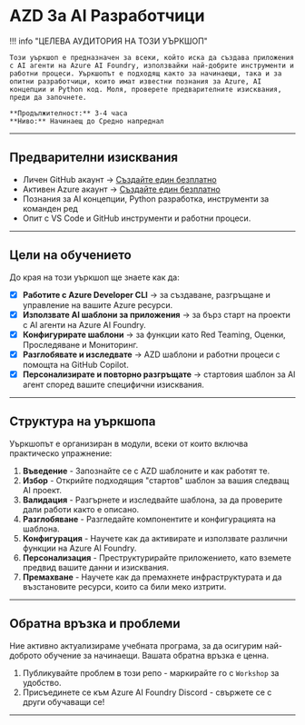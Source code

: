 <!--
CO_OP_TRANSLATOR_METADATA:
{
  "original_hash": "e3a6c07efed58baba33b43c69174aef8",
  "translation_date": "2025-09-25T02:19:00+00:00",
  "source_file": "workshop/docs/instructions/0-Introduction.md",
  "language_code": "bg"
}
-->
# AZD За AI Разработчици

!!! info "ЦЕЛЕВА АУДИТОРИЯ НА ТОЗИ УЪРКШОП"
   
    Този уъркшоп е предназначен за всеки, който иска да създава приложения с AI агенти на Azure AI Foundry, използвайки най-добрите инструменти и работни процеси. Уъркшопът е подходящ както за начинаещи, така и за опитни разработчици, които имат известни познания за Azure, AI концепции и Python код. Моля, проверете предварителните изисквания, преди да започнете.

    **Продължителност:** 3-4 часа  
    **Ниво:** Начинаещ до Средно напреднал  

---

## Предварителни изисквания

- Личен GitHub акаунт → [Създайте един безплатно](https://github.com/signup)
- Активен Azure акаунт → [Създайте един безплатно](https://aka.ms/free)
- Познания за AI концепции, Python разработка, инструменти за команден ред
- Опит с VS Code и GitHub инструменти и работни процеси.

---

## Цели на обучението

До края на този уъркшоп ще знаете как да:

- [X] **Работите с Azure Developer CLI** → за създаване, разгръщане и управление на вашите Azure ресурси.
- [X] **Използвате AI шаблони за приложения** → за бърз старт на проекти с AI агенти на Azure AI Foundry.
- [X] **Конфигурирате шаблони** → за функции като Red Teaming, Оценки, Проследяване и Мониторинг.
- [X] **Разглобявате и изследвате** → AZD шаблони и работни процеси с помощта на GitHub Copilot.
- [X] **Персонализирате и повторно разгръщате** → стартовия шаблон за AI агент според вашите специфични изисквания.

---

## Структура на уъркшопа

Уъркшопът е организиран в модули, всеки от които включва практическо упражнение:

1. **Въведение** - Запознайте се с AZD шаблоните и как работят те.
1. **Избор** - Открийте подходящия "стартов" шаблон за вашия следващ AI проект.
1. **Валидация** - Разгърнете и изследвайте шаблона, за да проверите дали работи както е описано.
1. **Разглобяване** - Разгледайте компонентите и конфигурацията на шаблона.
1. **Конфигурация** - Научете как да активирате и използвате различни функции на Azure AI Foundry.
1. **Персонализация** - Преструктурирайте приложението, като вземете предвид вашите данни и изисквания.
1. **Премахване** - Научете как да премахнете инфраструктурата и да възстановите ресурси, които са били меко изтрити.

---

## Обратна връзка и проблеми

Ние активно актуализираме учебната програма, за да осигурим най-доброто обучение за начинаещи. Вашата обратна връзка е ценна.

1. Публикувайте проблем в този репо - маркирайте го с `Workshop` за удобство.
1. Присъединете се към Azure AI Foundry Discord - свържете се с други обучаващи се!

---

